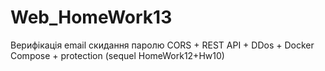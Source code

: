 # Web_HomeWork13
Верифікація email скидання паролю CORS + REST API + DDos + Docker Compose + protection (sequel HomeWork12+Hw10)
